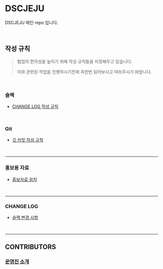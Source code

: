 # DSCJEJU
DSCJEJU 메인 repo 입니다.

<br/>

## 작성 규칙

> 협업의 편의성을 높이기 위해 작성 규칙들을 지정해두고 있습니다.
>
> 이와 관련된 작업을 진행하시기전에 꼭한번 읽어보시고 따라주시기 바랍니다.

<br/>

### 슬랙

- [CHANGE LOG 작성 규칙](./RULES/SLACK/SLACK_CHANGES_WRITE_RULE.md)

<br/>

### Git

- [깃 커밋 작성 규칙](./RULES/GIT/COMMIT/COMMIT_RULE.md)

<br/>

------

### 홍보용 자료

- [홍보자료 위치](./ASSETS/PUBLICIZE/)

<br/>

------

### CHANGE LOG

- [슬랙 변경 사항](./CHANGES/SLACK/CHANGES.md)

<br/>

------

## CONTRIBUTORS

### [운영진 소개](./MEMBERS/WHOAMI/SUMMARY.md)

<br/>

#
